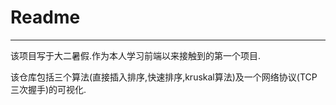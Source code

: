 # Readme

---

该项目写于大二暑假.作为本人学习前端以来接触到的第一个项目.

该仓库包括三个算法(直接插入排序,快速排序,kruskal算法)及一个网络协议(TCP三次握手)的可视化.
